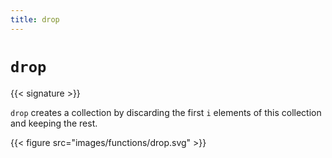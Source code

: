 ```yaml
---
title: drop
---
```


# `drop`

{{< signature >}}

`drop` creates a collection by discarding the first `i` elements of this collection and keeping the rest.

{{< figure src="images/functions/drop.svg" >}}
